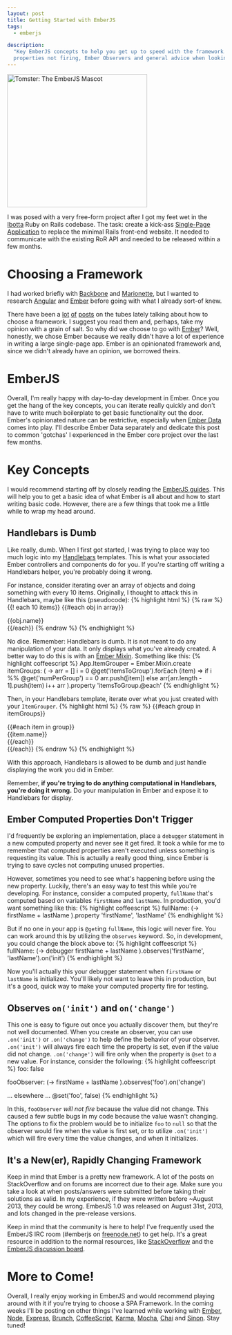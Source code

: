 ```yaml
---
layout: post
title: Getting Started with EmberJS
tags:
  - emberjs

description:
  "Key EmberJS concepts to help you get up to speed with the framework. Topics include Handlebars, Ember computed
  properties not firing, Ember Observers and general advice when looking for help."
---
```


<div class="center"><img src="{{ site.base_url }}/{% ministamp _images/posts/2014/08/tomster.png assets/images/posts/2014/08/tomster.png %}" width="324" height="308" alt="Tomster: The EmberJS Mascot" /></div>

I was posed with a very free-form project after I got my feet wet in the [Ibotta](https://ibotta.com/?r=ndynlq) Ruby on
Rails codebase. The task: create a kick-ass
[Single-Page Application](http://en.wikipedia.org/wiki/Single-page_application) to replace the minimal Rails front-end
website. It needed to communicate with the existing RoR API and needed to be released within a few months.

# Choosing a Framework

I had worked briefly with [Backbone](http://backbonejs.org/) and [Marionette](http://marionettejs.com/), but I wanted to
research [Angular](https://angularjs.org/) and [Ember](http://emberjs.com) before going with what I already sort-of
knew.

There have been a [lot](http://www.airpair.com/js/javascript-framework-comparison)
[of](https://will.koffel.org/post/2013/choosing-a-web-framework/)
[posts](http://blog.fusioncharts.com/2014/07/angularjs-vs-backbone-js-vs-ember-js%E2%80%95choosing-a-javascript-framework-part-1/)
on the tubes lately talking about how to choose a framework. I suggest you read them and, perhaps, take my opinion with
a grain of salt. So why did we choose to go with [Ember](http://emberjs.com)? Well, honestly, we chose Ember because we
really didn't have a lot of experience in writing a large single-page app. Ember is an opinionated framework and, since
we didn't already have an opinion, we borrowed theirs.

# EmberJS

Overall, I'm really happy with day-to-day development in Ember. Once you get the hang of the key concepts, you can
iterate really quickly and don't have to write much boilerplate to get basic functionality out the door. Ember's
opinionated nature can be restrictive, especially when [Ember Data](https://github.com/emberjs/data) comes into play.
I'll describe Ember Data separately and dedicate this post to common 'gotchas' I experienced in the Ember core project
over the last few months.

# Key Concepts

I would recommend starting off by closely reading the [EmberJS guides](http://emberjs.com/guides/). This will help you
to get a basic idea of what Ember is all about and how to start writing basic code. However, there are a few things that
took me a little while to wrap my head around.

## Handlebars is Dumb

Like really, dumb. When I first got started, I was trying to place way too much logic into my
[Handlebars](http://handlebarsjs.com/) templates. This is what your associated Ember controllers and components do for
you. If you're starting off writing a Handlebars helper, you're probably doing it wrong.

For instance, consider iterating over an array of objects and doing something with every 10 items. Originally, I thought
to attack this in Handlebars, maybe like this (pseudocode): {% highlight html %} {% raw %} {{! each 10 items}}
{{#each obj in array}}

  <div>
    {{obj.name}}
  </div>
{{/each}}
{% endraw %}
{% endhighlight %}

No dice. Remember: Handlebars is dumb. It is not meant to do any manipulation of your data. It only displays what you've
already created. A better way to do this is with an [Ember Mixin](http://emberjs.com/api/classes/Ember.Mixin.html).
Something like this: {% highlight coffeescript %} App.ItemGrouper = Ember.Mixin.create itemGroups: ( -> arr = [] i = 0
@get('itemsToGroup').forEach (item) => if i %% @get('numPerGroup') == 0 arr.push([item]) else arr[arr.length -
1].push(item) i++ arr ).property 'itemsToGroup.@each' {% endhighlight %}

Then, in your Handlebars template, iterate over what you just created with your `ItemGrouper`. {% highlight html %}
{% raw %} {{#each group in itemGroups}}

  <div class='group-container'>
    {{#each item in group}}
      <div class='item'>
        {{item.name}}
      </div>
    {{/each}}
  </div>
{{/each}}
{% endraw %}
{% endhighlight %}

With this approach, Handlebars is allowed to be dumb and just handle displaying the work you did in Ember.

Remember, **if you're trying to do anything computational in Handlebars, you're doing it wrong.** Do your manipulation
in Ember and expose it to Handlebars for display.

## Ember Computed Properties Don't Trigger

I'd frequently be exploring an implementation, place a `debugger` statement in a new computed property and never see it
get fired. It took a while for me to remember that computed properties aren't executed unless something is requesting
its value. This is actually a really good thing, since Ember is trying to save cycles not computing unused properties.

However, sometimes you need to see what's happening before using the new property. Luckily, there's an easy way to test
this while you're developing. For instance, consider a computed property, `fullName` that's computed based on variables
`firstName` and `lastName`. In production, you'd want something like this: {% highlight coffeescript %} fullName: (->
firstName + lastName ).property 'firstName', 'lastName' {% endhighlight %}

But if no one in your app is `@get`ing `fullName`, this logic will never fire. You can work around this by utilizing the
`observes` keyword. So, in development, you could change the block above to: {% highlight coffeescript %} fullName: (->
debugger firstName + lastName ).observes('firstName', 'lastName').on('init') {% endhighlight %}

Now you'll actually this your debugger statement when `firstName` or `lastName` is initialized. You'll likely not want
to leave this in production, but it's a good, quick way to make your computed property fire for testing.

## Observes `on('init')` and `on('change')`

This one is easy to figure out once you actually discover them, but they're not well documented. When you create an
observer, you can use `.on('init')` or `.on('change')` to help define the behavior of your observer. `.on('init')` will
always fire each time the property is set, even if the value did not change. `.on('change')` will fire only when the
property is `@set` to a new value. For instance, consider the following: {% highlight coffeescript %} foo: false

fooObserver: (-> firstName + lastName ).observes('foo').on('change')

... elsewhere ... @set('foo', false) {% endhighlight %}

In this, `fooObserver` _will not fire_ because the value did not change. This caused a few subtle bugs in my code
because the value wasn't changing. The options to fix the problem would be to initialize `foo` to `null` so that the
observer would fire when the value is first set, or to utilize `.on('init')` which will fire every time the value
changes, and when it initializes.

## It's a New(er), Rapidly Changing Framework

Keep in mind that Ember is a pretty new framework. A lot of the posts on StackOverflow and on forums are incorrect due
to their age. Make sure you take a look at when posts/answers were submitted before taking their solutions as valid. In
my experience, if they were written before ~August 2013, they could be wrong. EmberJS 1.0 was released on August 31st,
2013, and lots changed in the pre-release versions.

Keep in mind that the community is here to help! I've frequently used the EmberJS IRC room (#emberjs on
[freenode.net](http://freenode.net)) to get help. It's a great resource in addition to the normal resources, like
[StackOverflow](http://stackoverflow.com/questions/tagged/ember.js) and the
[EmberJS discussion board](http://discuss.emberjs.com/).

# More to Come!

Overall, I really enjoy working in EmberJS and would recommend playing around with it if you're trying to choose a SPA
Framework. In the coming weeks I'll be posting on other things I've learned while working with
[Ember](http://emberjs.com/), [Node](http://nodejs.org/), [Express](http://expressjs.com/), [Brunch](http://brunch.io/),
[CoffeeScript](http://coffeescript.org/), [Karma](http://karma-runner.github.io/0.12/index.html),
[Mocha](https://mochajs.org/), [Chai](http://chaijs.com/) and [Sinon](http://sinonjs.org/). Stay tuned!
